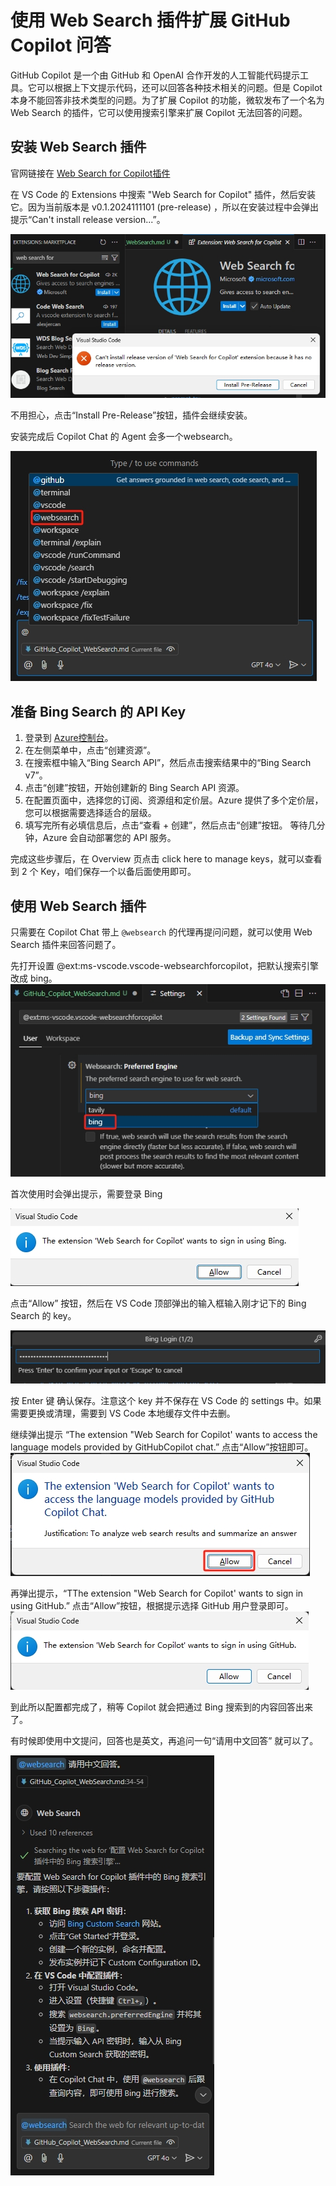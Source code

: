 # 使用 Web Search 插件扩展 GitHub Copilot 问答

GitHub Copilot 是一个由 GitHub 和 OpenAI 合作开发的人工智能代码提示工具。它可以根据上下文提示代码，还可以回答各种技术相关的问题。但是 Copilot 本身不能回答非技术类型的问题。为了扩展 Copilot 的功能，微软发布了一个名为 Web Search 的插件，它可以使用搜索引擎来扩展 Copilot 无法回答的问题。

## 安装 Web Search 插件

官网链接在 [Web Search for Copilot插件](https://marketplace.visualstudio.com/items?itemName=ms-vscode.vscode-websearchforcopilot)

在 VS Code 的 Extensions 中搜索 "Web Search for Copilot" 插件，然后安装它。因为当前版本是 v0.1.2024111101 (pre-release) ，所以在安装过程中会弹出提示“Can't install release version...”。

![Can't install release version](img/websearch_pre_release.png)

不用担心，点击“Install Pre-Release”按钮，插件会继续安装。

安装完成后 Copilot Chat 的 Agent 会多一个websearch。

![websearch agent](img/websearch_agent.png)

## 准备 Bing Search 的 API Key

1. 登录到 [Azure控制台](https://portal.azure.com/)。
2. 在左侧菜单中，点击“创建资源”。
3. 在搜索框中输入“Bing Search API”，然后点击搜索结果中的“Bing Search v7”。
4. 点击“创建”按钮，开始创建新的 Bing Search API 资源。
5. 在配置页面中，选择您的订阅、资源组和定价层。Azure 提供了多个定价层，您可以根据需要选择适合的层级。
6. 填写完所有必填信息后，点击“查看 + 创建”，然后点击“创建”按钮。 等待几分钟，Azure 会自动部署您的 API 服务。

完成这些步骤后，在 Overview 页点击 click here to manage keys，就可以查看到 2 个 Key，咱们保存一个以备后面使用即可。

## 使用 Web Search 插件

只需要在 Copilot Chat 带上 `@websearch` 的代理再提问问题，就可以使用 Web Search 插件来回答问题了。

先打开设置 @ext:ms-vscode.vscode-websearchforcopilot，把默认搜索引擎改成 bing。
![websearch engin](img/websearch_engine.png)

首次使用时会弹出提示，需要登录 Bing

![websearch bing login](img/websearch_bing_login.png)

点击“Allow” 按钮，然后在 VS Code 顶部弹出的输入框输入刚才记下的 Bing Search 的 key。

![websearch bing key](img/websearch_bing_key.png)

按 Enter 键 确认保存。注意这个 key 并不保存在 VS Code 的 settings 中。如果需要更换或清理，需要到 VS Code 本地缓存文件中去删。

继续弹出提示
“The extension "Web Search for Copilot' wants to access the language models provided by GitHubCopilot chat.” 点击“Allow”按钮即可。
![websearch copilot allow](img/websearch_allow.png)

再弹出提示，“TThe extension "Web Search for Copilot' wants to sign in using GitHub.” 点击“Allow”按钮，根据提示选择 GitHub 用户登录即可。
![websearch github login](img/websearch_login.png)

到此所以配置都完成了，稍等 Copilot 就会把通过 Bing 搜索到的内容回答出来了。

有时候即使用中文提问，回答也是英文，再追问一句“请用中文回答” 就可以了。

![websearch chinese](img/websearch_chinese.png)